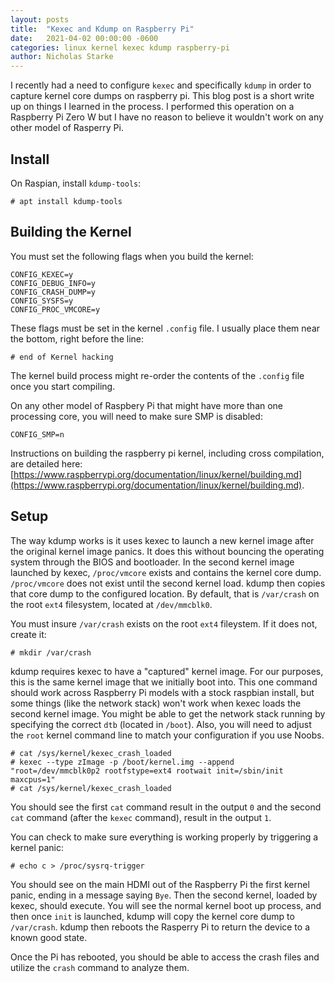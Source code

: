 ```yaml
---
layout: posts
title:  "Kexec and Kdump on Raspberry Pi"
date:   2021-04-02 00:00:00 -0600
categories: linux kernel kexec kdump raspberry-pi
author: Nicholas Starke
---
```


I recently had a need to configure `kexec` and specifically `kdump` in order to capture kernel core dumps on raspberry pi.  This blog post is a short write up on things I learned in the process. I performed this operation on a Raspberry Pi Zero W but I have no reason to believe it wouldn't work on any other model of Rasperry Pi.

## Install

On Raspian, install `kdump-tools`:
```
# apt install kdump-tools
```

## Building the Kernel

You must set the following flags when you build the kernel:
```
CONFIG_KEXEC=y
CONFIG_DEBUG_INFO=y
CONFIG_CRASH_DUMP=y
CONFIG_SYSFS=y
CONFIG_PROC_VMCORE=y
```

These flags must be set in the kernel `.config` file.  I usually place them near the bottom, right before the line:

```
# end of Kernel hacking
```

The kernel build process might re-order the contents of the `.config` file once you start compiling.

On any other model of Raspbery Pi that might have more than one processing core, you will need to make sure SMP is disabled:

```
CONFIG_SMP=n
```

Instructions on building the raspberry pi kernel, including cross compilation, are detailed here: [https://www.raspberrypi.org/documentation/linux/kernel/building.md](https://www.raspberrypi.org/documentation/linux/kernel/building.md).

## Setup

The way kdump works is it uses kexec to launch a new kernel image after the original kernel image panics. It does this without bouncing the operating system through the BIOS and bootloader.  In the second kernel image launched by kexec, `/proc/vmcore` exists and contains the kernel core dump. `/proc/vmcore` does not exist until the second kernel load. kdump then copies that core dump to the configured location.  By default, that is `/var/crash` on the root `ext4` filesystem, located at `/dev/mmcblk0`.

You must insure `/var/crash` exists on the root `ext4` fileystem.  If it does not, create it:

```
# mkdir /var/crash
```

kdump requires kexec to have a "captured" kernel image.  For our purposes, this is the same kernel image that we initially boot into. This one command should work across Raspberry Pi models with a stock raspbian install, but some things (like the network stack) won't work when kexec loads the second kernel image.  You might be able to get the network stack running by specifying the correct `dtb` (located in `/boot`). Also, you will need to adjust the `root` kernel command line to match your configuration if you use Noobs.

```
# cat /sys/kernel/kexec_crash_loaded
# kexec --type zImage -p /boot/kernel.img --append "root=/dev/mmcblk0p2 rootfstype=ext4 rootwait init=/sbin/init maxcpus=1"
# cat /sys/kernel/kexec_crash_loaded
```

You should see the first `cat` command result in the output `0` and the second `cat` command (after the `kexec` command), result in the output `1`.

You can check to make sure everything is working properly by triggering a kernel panic:

```
# echo c > /proc/sysrq-trigger
```

You should see on the main HDMI out of the Raspberry Pi the first kernel panic, ending in a message saying `Bye`.  Then the second kernel, loaded by kexec, should execute.  You will see the normal kernel boot up process, and then once `init` is launched, kdump will copy the kernel core dump to `/var/crash`.  kdump then reboots the Rasperry Pi to return the device to a known good state.

Once the Pi has rebooted, you should be able to access the crash files and utilize the `crash` command to analyze them.